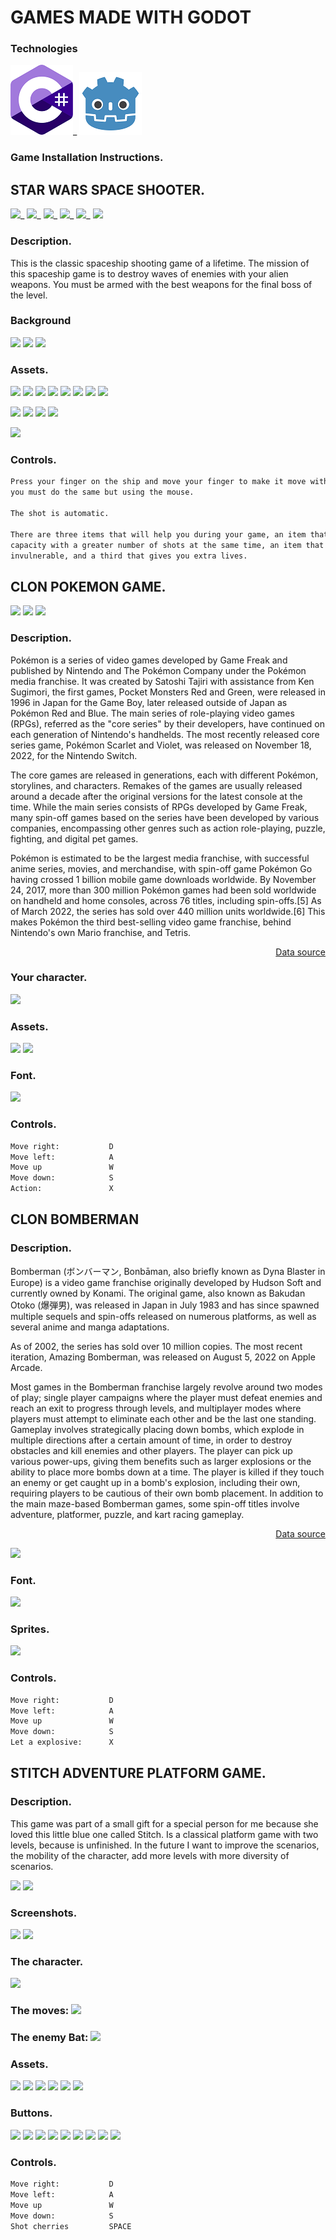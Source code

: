 # GAMES MADE WITH GODOT

### Technologies
![](https://github.com/DamianPyCoder/DamianPyCoder/blob/main/icons/csharpIcon.png)_ 
![](https://github.com/DamianPyCoder/DamianPyCoder/blob/main/icons/GodotIcon.png)

### Game Installation Instructions.  


## STAR WARS SPACE SHOOTER.

![](https://github.com/DamianPyCoder/Games_with_Unity_Turtle_Pygame_Godot_and_Java/blob/main/GODOT/STAR_WARS/StarWars_1.jpeg)_ 
![](https://github.com/DamianPyCoder/Games_with_Unity_Turtle_Pygame_Godot_and_Java/blob/main/GODOT/STAR_WARS/StarWars_2.jpeg)_ 
![](https://github.com/DamianPyCoder/Games_with_Unity_Turtle_Pygame_Godot_and_Java/blob/main/GODOT/STAR_WARS/StarWars_3.jpeg)_ 
![](https://github.com/DamianPyCoder/Games_with_Unity_Turtle_Pygame_Godot_and_Java/blob/main/GODOT/STAR_WARS/StarWars_4.jpeg)_ 
![](https://github.com/DamianPyCoder/Games_with_Unity_Turtle_Pygame_Godot_and_Java/blob/main/GODOT/STAR_WARS/StarWars_7.jpeg)_ 
![](https://github.com/DamianPyCoder/Games_with_Unity_Turtle_Pygame_Godot_and_Java/blob/main/GODOT/STAR_WARS/StarWars_8.jpeg)  

### Description.
This is the classic spaceship shooting game of a lifetime. The mission of this spaceship game is to destroy waves of enemies with your alien weapons. You must be armed with the best weapons for the final boss of the level.






### Background

![](https://github.com/DamianPyCoder/Games_with_Unity_Turtle_Pygame_Godot_and_Java/blob/main/GODOT/STAR_WARS/Nebula2.png)
![](https://github.com/DamianPyCoder/Games_with_Unity_Turtle_Pygame_Godot_and_Java/blob/main/GODOT/STAR_WARS/Nebula3.png)
![](https://github.com/DamianPyCoder/Games_with_Unity_Turtle_Pygame_Godot_and_Java/blob/main/GODOT/STAR_WARS/star_so_far.png)


### Assets.
![](https://github.com/DamianPyCoder/Games_with_Unity_Turtle_Pygame_Godot_and_Java/blob/main/GODOT/STAR_WARS/player_1.png)
![](https://github.com/DamianPyCoder/Games_with_Unity_Turtle_Pygame_Godot_and_Java/blob/main/GODOT/STAR_WARS/bubble.png)
![](https://github.com/DamianPyCoder/Games_with_Unity_Turtle_Pygame_Godot_and_Java/blob/main/GODOT/STAR_WARS/powerup.png)
![](https://github.com/DamianPyCoder/Games_with_Unity_Turtle_Pygame_Godot_and_Java/blob/main/GODOT/STAR_WARS/shield.png)
![](https://github.com/DamianPyCoder/Games_with_Unity_Turtle_Pygame_Godot_and_Java/blob/main/GODOT/STAR_WARS/laser.png)
![](https://github.com/DamianPyCoder/Games_with_Unity_Turtle_Pygame_Godot_and_Java/blob/main/GODOT/STAR_WARS/laser_green.png)
![](https://github.com/DamianPyCoder/Games_with_Unity_Turtle_Pygame_Godot_and_Java/blob/main/GODOT/STAR_WARS/heart.png)
![](https://github.com/DamianPyCoder/Games_with_Unity_Turtle_Pygame_Godot_and_Java/blob/main/GODOT/STAR_WARS/pause.png)



![](https://github.com/DamianPyCoder/Games_with_Unity_Turtle_Pygame_Godot_and_Java/blob/main/GODOT/STAR_WARS/explosion_short.png)
![](https://github.com/DamianPyCoder/Games_with_Unity_Turtle_Pygame_Godot_and_Java/blob/main/GODOT/STAR_WARS/explosion_large.png)
![](https://github.com/DamianPyCoder/Games_with_Unity_Turtle_Pygame_Godot_and_Java/blob/main/GODOT/STAR_WARS/enemy_1.png)
![](https://github.com/DamianPyCoder/Games_with_Unity_Turtle_Pygame_Godot_and_Java/blob/main/GODOT/STAR_WARS/enemy_3.png)



![](https://github.com/DamianPyCoder/Games_with_Unity_Turtle_Pygame_Godot_and_Java/blob/main/GODOT/STAR_WARS/spaceship3D.png)





### Controls.
```diff
Press your finger on the ship and move your finger to make it move with you. In case of using a computer, 
you must do the same but using the mouse.

The shot is automatic.

There are three items that will help you during your game, an item that temporarily increases your attack 
capacity with a greater number of shots at the same time, an item that gives you a shield that makes you 
invulnerable, and a third that gives you extra lives.
```  
##
##

## CLON POKEMON GAME.

![](https://github.com/DamianPyCoder/Games_with_Unity_Turtle_Pygame_Godot_and_Java/blob/main/GODOT/POKEMON/1.png)
![](https://github.com/DamianPyCoder/Games_with_Unity_Turtle_Pygame_Godot_and_Java/blob/main/GODOT/POKEMON/3.png)
![](https://github.com/DamianPyCoder/Games_with_Unity_Turtle_Pygame_Godot_and_Java/blob/main/GODOT/POKEMON/2.png)

### Description.
Pokémon is a series of video games developed by Game Freak and published by Nintendo and The Pokémon Company under the Pokémon media franchise. It was created by Satoshi Tajiri with assistance from Ken Sugimori, the first games, Pocket Monsters Red and Green, were released in 1996 in Japan for the Game Boy, later released outside of Japan as Pokémon Red and Blue. The main series of role-playing video games (RPGs), referred as the "core series" by their developers, have continued on each generation of Nintendo's handhelds. The most recently released core series game, Pokémon Scarlet and Violet, was released on November 18, 2022, for the Nintendo Switch.

The core games are released in generations, each with different Pokémon, storylines, and characters. Remakes of the games are usually released around a decade after the original versions for the latest console at the time. While the main series consists of RPGs developed by Game Freak, many spin-off games based on the series have been developed by various companies, encompassing other genres such as action role-playing, puzzle, fighting, and digital pet games.

Pokémon is estimated to be the largest media franchise, with successful anime series, movies, and merchandise, with spin-off game Pokémon Go having crossed 1 billion mobile game downloads worldwide. By November 24, 2017, more than 300 million Pokémon games had been sold worldwide on handheld and home consoles, across 76 titles, including spin-offs.[5] As of March 2022, the series has sold over 440 million units worldwide.[6] This makes Pokémon the third best-selling video game franchise, behind Nintendo's own Mario franchise, and Tetris.
<p align="right"><a href="https://en.wikipedia.org/wiki/Pok%C3%A9mon_(video_game_series)">Data source</a></p>


### Your character.
![](https://github.com/DamianPyCoder/Games_with_Unity_Turtle_Pygame_Godot_and_Java/blob/main/GODOT/POKEMON/player.png)
### Assets.
![](https://github.com/DamianPyCoder/Games_with_Unity_Turtle_Pygame_Godot_and_Java/blob/main/GODOT/POKEMON/spritesheet.png)
![](https://github.com/DamianPyCoder/Games_with_Unity_Turtle_Pygame_Godot_and_Java/blob/main/GODOT/POKEMON/tile1.png)

### Font.
![](https://github.com/DamianPyCoder/Games_with_Unity_Turtle_Pygame_Godot_and_Java/blob/main/GODOT/POKEMON/text.png)


### Controls.
```diff
Move right:           D
Move left:            A
Move up               W
Move down:            S
Action:               X
```  

##
##


## CLON BOMBERMAN

### Description.
Bomberman (ボンバーマン, Bonbāman, also briefly known as Dyna Blaster in Europe) is a video game franchise originally developed by Hudson Soft and currently owned by Konami. The original game, also known as Bakudan Otoko (爆弾男), was released in Japan in July 1983 and has since spawned multiple sequels and spin-offs released on numerous platforms, as well as several anime and manga adaptations.

As of 2002, the series has sold over 10 million copies. The most recent iteration, Amazing Bomberman, was released on August 5, 2022 on Apple Arcade.

Most games in the Bomberman franchise largely revolve around two modes of play; single player campaigns where the player must defeat enemies and reach an exit to progress through levels, and multiplayer modes where players must attempt to eliminate each other and be the last one standing. Gameplay involves strategically placing down bombs, which explode in multiple directions after a certain amount of time, in order to destroy obstacles and kill enemies and other players. The player can pick up various power-ups, giving them benefits such as larger explosions or the ability to place more bombs down at a time. The player is killed if they touch an enemy or get caught up in a bomb's explosion, including their own, requiring players to be cautious of their own bomb placement. In addition to the main maze-based Bomberman games, some spin-off titles involve adventure, platformer, puzzle, and kart racing gameplay.
<p align="right"><a href="https://en.wikipedia.org/wiki/Bomberman">Data source</a></p>



![](https://github.com/DamianPyCoder/Games_with_Unity_Turtle_Pygame_Godot_and_Java/blob/main/GODOT/BOMBERMAN/bomberman22.png)

### Font.
![](https://github.com/DamianPyCoder/Games_with_Unity_Turtle_Pygame_Godot_and_Java/blob/main/GODOT/BOMBERMAN/letra.png)


### Sprites.
![](https://github.com/DamianPyCoder/Games_with_Unity_Turtle_Pygame_Godot_and_Java/blob/main/GODOT/BOMBERMAN/sprites2.png)


### Controls.
```diff
Move right:           D
Move left:            A
Move up               W
Move down:            S
Let a explosive:      X
```  


##
##


## STITCH ADVENTURE PLATFORM GAME.

### Description.

This game was part of a small gift for a special person for me because she loved this little blue one called Stitch. Is a classical platform game with two levels, because is unfinished. In the future I want to improve the scenarios, the mobility of the character, add more levels with more diversity of scenarios.

![](https://github.com/DamianPyCoder/Games_with_Unity_Turtle_Pygame_Godot_and_Java/blob/main/GODOT/STITCH/stitch6.jpg)
![](https://github.com/DamianPyCoder/Games_with_Unity_Turtle_Pygame_Godot_and_Java/blob/main/GODOT/STITCH/stitch3.jpg)


### Screenshots.
![](https://github.com/DamianPyCoder/Games_with_Unity_Turtle_Pygame_Godot_and_Java/blob/main/GODOT/STITCH/stitch1_260.jpg)
![](https://github.com/DamianPyCoder/Games_with_Unity_Turtle_Pygame_Godot_and_Java/blob/main/GODOT/STITCH/stitch2_260.jpg)



### The character. 
![](https://github.com/DamianPyCoder/Games_with_Unity_Turtle_Pygame_Godot_and_Java/blob/main/GODOT/STITCH/heart.png)
### The moves: ![](https://github.com/DamianPyCoder/Games_with_Unity_Turtle_Pygame_Godot_and_Java/blob/main/GODOT/STITCH/movesBlack.png)
### The enemy Bat: ![](https://github.com/DamianPyCoder/Games_with_Unity_Turtle_Pygame_Godot_and_Java/blob/main/GODOT/STITCH/opossum.png)


### Assets.
![](https://github.com/DamianPyCoder/Games_with_Unity_Turtle_Pygame_Godot_and_Java/blob/main/GODOT/STITCH/autotilemap-brick.png)
![](https://github.com/DamianPyCoder/Games_with_Unity_Turtle_Pygame_Godot_and_Java/blob/main/GODOT/STITCH/autotilemap.png)
![](https://github.com/DamianPyCoder/Games_with_Unity_Turtle_Pygame_Godot_and_Java/blob/main/GODOT/STITCH/cherry.png)
![](https://github.com/DamianPyCoder/Games_with_Unity_Turtle_Pygame_Godot_and_Java/blob/main/GODOT/STITCH/example.PNG)
![](https://github.com/DamianPyCoder/Games_with_Unity_Turtle_Pygame_Godot_and_Java/blob/main/GODOT/STITCH/props.png)
![](https://github.com/DamianPyCoder/Games_with_Unity_Turtle_Pygame_Godot_and_Java/blob/main/GODOT/STITCH/tileset.png)

### Buttons. 
![](https://github.com/DamianPyCoder/Games_with_Unity_Turtle_Pygame_Godot_and_Java/blob/main/GODOT/STITCH/jump.png)
![](https://github.com/DamianPyCoder/Games_with_Unity_Turtle_Pygame_Godot_and_Java/blob/main/GODOT/STITCH/jump_transparent.png)
![](https://github.com/DamianPyCoder/Games_with_Unity_Turtle_Pygame_Godot_and_Java/blob/main/GODOT/STITCH/left.png)
![](https://github.com/DamianPyCoder/Games_with_Unity_Turtle_Pygame_Godot_and_Java/blob/main/GODOT/STITCH/left_transparent.png)
![](https://github.com/DamianPyCoder/Games_with_Unity_Turtle_Pygame_Godot_and_Java/blob/main/GODOT/STITCH/right.png)
![](https://github.com/DamianPyCoder/Games_with_Unity_Turtle_Pygame_Godot_and_Java/blob/main/GODOT/STITCH/right_transparent.png)
![](https://github.com/DamianPyCoder/Games_with_Unity_Turtle_Pygame_Godot_and_Java/blob/main/GODOT/STITCH/shoot.png)
![](https://github.com/DamianPyCoder/Games_with_Unity_Turtle_Pygame_Godot_and_Java/blob/main/GODOT/STITCH/shoot_transparent.png)
![](https://github.com/DamianPyCoder/Games_with_Unity_Turtle_Pygame_Godot_and_Java/blob/main/GODOT/STITCH/start_game.png)




### Controls.
```diff
Move right:           D
Move left:            A
Move up               W
Move down:            S
Shot cherries         SPACE
```  
